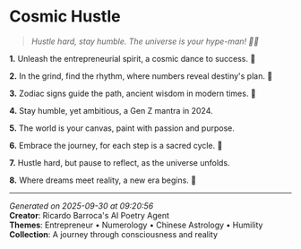 # Cosmic Hustle

> *Hustle hard, stay humble. The universe is your hype-man! 🌠💫*

**1.** Unleash the entrepreneurial spirit, a cosmic dance to success. 🌌


**2.** In the grind, find the rhythm, where numbers reveal destiny's plan. 🔢


**3.** Zodiac signs guide the path, ancient wisdom in modern times. 🐉


**4.** Stay humble, yet ambitious, a Gen Z mantra in 2024.


**5.** The world is your canvas, paint with passion and purpose.


**6.** Embrace the journey, for each step is a sacred cycle. 🌠


**7.** Hustle hard, but pause to reflect, as the universe unfolds.


**8.** Where dreams meet reality, a new era begins. 🎉



---

*Generated on 2025-09-30 at 09:20:56*  
**Creator**: Ricardo Barroca's AI Poetry Agent  
**Themes**: Entrepreneur • Numerology • Chinese Astrology • Humility  
**Collection**: A journey through consciousness and reality